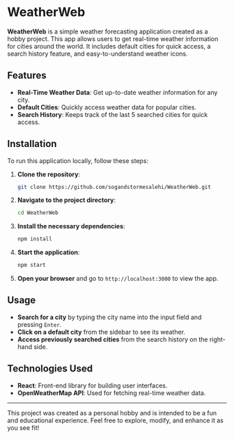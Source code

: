 # WeatherWeb

**WeatherWeb** is a simple weather forecasting application created as a hobby project. This app allows users to get real-time weather information for cities around the world. It includes default cities for quick access, a search history feature, and easy-to-understand weather icons.

## Features

- **Real-Time Weather Data**: Get up-to-date weather information for any city.
- **Default Cities**: Quickly access weather data for popular cities.
- **Search History**: Keeps track of the last 5 searched cities for quick access.

## Installation

To run this application locally, follow these steps:

1. **Clone the repository**:
    ```bash
    git clone https://github.com/sogandstormesalehi/WeatherWeb.git
    ```
    
2. **Navigate to the project directory**:
    ```bash
    cd WeatherWeb
    ```

3. **Install the necessary dependencies**:
    ```bash
    npm install
    ```

4. **Start the application**:
    ```bash
    npm start
    ```

5. **Open your browser** and go to `http://localhost:3000` to view the app.

## Usage

- **Search for a city** by typing the city name into the input field and pressing `Enter`.
- **Click on a default city** from the sidebar to see its weather.
- **Access previously searched cities** from the search history on the right-hand side.

## Technologies Used

- **React**: Front-end library for building user interfaces.
- **OpenWeatherMap API**: Used for fetching real-time weather data.

---

This project was created as a personal hobby and is intended to be a fun and educational experience. Feel free to explore, modify, and enhance it as you see fit!

